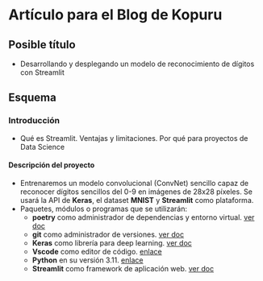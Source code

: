 # Artículo para el Blog de Kopuru

## Posible título
- Desarrollando y desplegando un modelo de reconocimiento de dígitos con Streamlit

## Esquema
### Introducción
- Qué es Streamlit. Ventajas y limitaciones. Por qué para proyectos de Data Science
#### Descripción del proyecto
- Entrenaremos un modelo convolucional (ConvNet) sencillo capaz de reconocer dígitos sencillos del 0-9 en imágenes de 28x28 píxeles. Se usará la API de **Keras**, el dataset **MNIST** y **Streamlit** como plataforma.
- Paquetes, módulos o programas que se utilizarán:
    - **poetry** como administrador de dependencias y entorno virtual. [ver doc](https://python-poetry.org/docs/basic-usage/)
    - **git** como administrador de versiones. [ver doc](https://git-scm.com/docs)
    - **Keras** como librería para deep learning. [ver doc](https://keras.io/about/)
    - **Vscode** como editor de código. [enlace](https://code.visualstudio.com/)
    - **Python** en su versión 3.11. [enlace](https://www.python.org/downloads/)
    - **Streamlit** como framework de aplicación web. [ver doc](https://docs.streamlit.io/)




